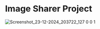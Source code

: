 # Image Sharer Project

![Screenshot_23-12-2024_203722_127 0 0 1](https://github.com/user-attachments/assets/07de64f2-b067-4f0f-beb6-769e743c3870)
